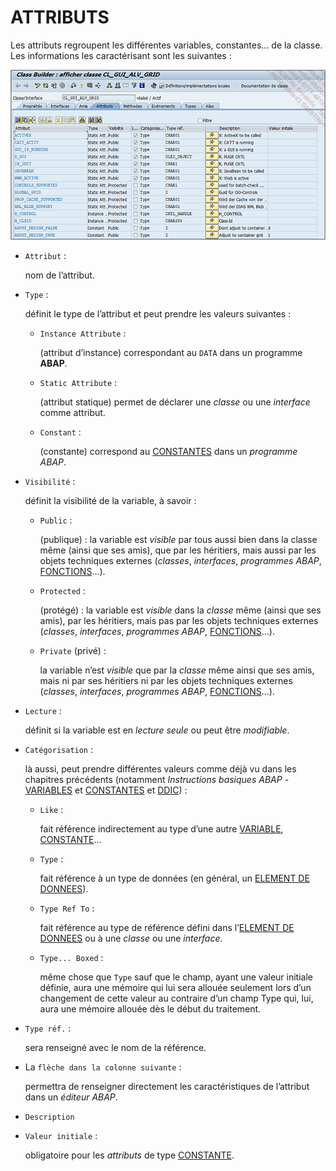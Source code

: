 # **ATTRIBUTS**

Les attributs regroupent les différentes variables, constantes... de la classe. Les informations les caractérisant sont les suivantes :

![](../../ressources/14_02_05_01.png)

- `Attribut` :

  nom de l’attribut.

- `Type` :

  définit le type de l’attribut et peut prendre les valeurs suivantes :

  - `Instance Attribute` :

    (attribut d’instance) correspondant au `DATA` dans un programme **ABAP**.

  - `Static Attribute` :

    (attribut statique) permet de déclarer une _classe_ ou une _interface_ comme attribut.

  - `Constant` :

    (constante) correspond au [CONSTANTES](../../04_Variables/02_Constants.md) dans un _programme ABAP_.

- `Visibilité` :

  définit la visibilité de la variable, à savoir :

  - `Public` :

    (publique) : la variable est _visible_ par tous aussi bien dans la classe même (ainsi que ses amis), que par les héritiers, mais aussi par les objets techniques externes (_classes_, _interfaces_, _programmes ABAP_, [FONCTIONS](../../13_Fonctions/README.md)...).

  - `Protected` :

    (protégé) : la variable est _visible_ dans la _classe_ même (ainsi que ses amis), par les héritiers, mais pas par les objets techniques externes (_classes_, _interfaces_, _programmes ABAP_, [FONCTIONS](../../13_Fonctions/README.md)...).

  - `Private` (privé) :

    la variable n’est _visible_ que par la _classe_ même ainsi que ses amis, mais ni par ses héritiers ni par les objets techniques externes (_classes_, _interfaces_, _programmes ABAP_, [FONCTIONS](../../13_Fonctions/README.md)...).

- `Lecture` :

  définit si la variable est en _lecture seule_ ou peut être _modifiable_.

- `Catégorisation` :

  là aussi, peut prendre différentes valeurs comme déjà vu dans les chapitres précédents (notamment _Instructions basiques ABAP_ - [VARIABLES](../../04_Variables/01_Variables.md) et [CONSTANTES](../../04_Variables/02_Constants.md) et [DDIC](../../08_SE11/README.md)) :

  - `Like` :

    fait référence indirectement au type d’une autre [VARIABLE](../../04_Variables/01_Variables.md), [CONSTANTE](../../04_Variables/02_Constants.md)...

  - `Type` :

    fait référence à un type de données (en général, un [ELEMENT DE DONNEES](../../08_SE11/07_Elements_de_Donnees.md)).

  - `Type Ref To` :

    fait référence au type de référence défini dans l’[ELEMENT DE DONNEES](../../08_SE11/07_Elements_de_Donnees.md) ou à une _classe_ ou une _interface_.

  - `Type... Boxed` :

    même chose que `Type` sauf que le champ, ayant une valeur initiale définie, aura une mémoire qui lui sera allouée seulement lors d’un changement de cette valeur au contraire d’un champ Type qui, lui, aura une mémoire allouée dès le début du traitement.

- `Type réf.` :

  sera renseigné avec le nom de la référence.

- La `flèche dans la colonne suivante` :

  permettra de renseigner directement les caractéristiques de l’attribut dans un _éditeur ABAP_.

- `Description`

- `Valeur initiale` :

  obligatoire pour les _attributs_ de type [CONSTANTE](../../04_Variables/02_Constants.md).
